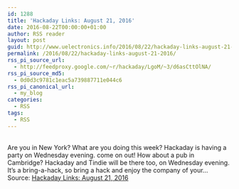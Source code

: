 ```yaml
---
id: 1288
title: 'Hackaday Links: August 21, 2016'
date: 2016-08-22T00:00:00+01:00
author: RSS reader
layout: post
guid: http://www.uelectronics.info/2016/08/22/hackaday-links-august-21-2016/
permalink: /2016/08/22/hackaday-links-august-21-2016/
rss_pi_source_url:
  - http://feedproxy.google.com/~r/hackaday/LgoM/~3/d6asCttOlNA/
rss_pi_source_md5:
  - 0d0d3c9781c1eac5a739887711e044c6
rss_pi_canonical_url:
  - my_blog
categories:
  - RSS
tags:
  - RSS
---
```

&#013;  
Are you in New York? What are you doing this week? Hackaday is having a party on Wednesday evening. come on out! How about a pub in Cambridge? Hackaday and Tindie will be there too, on Wednesday evening. It’s a bring-a-hack, so bring a hack and enjoy the company of your…&#013;  
Source: <a href="http://feedproxy.google.com/~r/hackaday/LgoM/~3/d6asCttOlNA/" target="_blank">Hackaday Links: August 21, 2016</a>